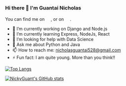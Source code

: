 ### Hi there 👋 I'm Guantai Nicholas

You can find me on <a href="https://twitter.com/Nicky_guants"><img height="16" width="16" src="https://cdn.jsdelivr.net/npm/simple-icons@v3/icons/twitter.svg" /></a>, or on <a href="https://www.linkedin.com/in/nicholasguantai/"><img height="16" width="16" src="https://cdn.jsdelivr.net/npm/simple-icons@v3/icons/linkedin.svg" /></a>.

- 🔭 I’m currently working on Django and Node.js
- 🌱 I’m currently learning Express, NodeJs, React
- 🤔 I’m looking for help with Data Science
- 💬 Ask me about Python and Java
- 📫 How to reach me: nicholasguantai528@gmail.com
- ⚡ Fun fact: I am quite young. More than you think!!


[![Top Langs](https://github-readme-stats.vercel.app/api/top-langs/?username=NickyGuants)](https://github.com/NickyGuants/github-readme-stats)


[![NickyGuant's GitHub stats](https://github-readme-stats.vercel.app/api?username=NickyGuants)](https://github.com/NickyGuants/github-readme-stats)
